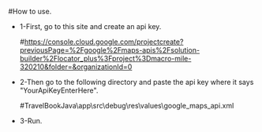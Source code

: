 #How to use.

- 1-First, go to this site and create an api key.

    #https://console.cloud.google.com/projectcreate?previousPage=%2Fgoogle%2Fmaps-apis%2Fsolution-builder%2Flocator_plus%3Fproject%3Dmacro-mile-320210&folder=&organizationId=0

- 2-Then go to the following directory and paste the api key where it says "YourApiKeyEnterHere".

    #TravelBookJava\app\src\debug\res\values\google_maps_api.xml
    
- 3-Run.
